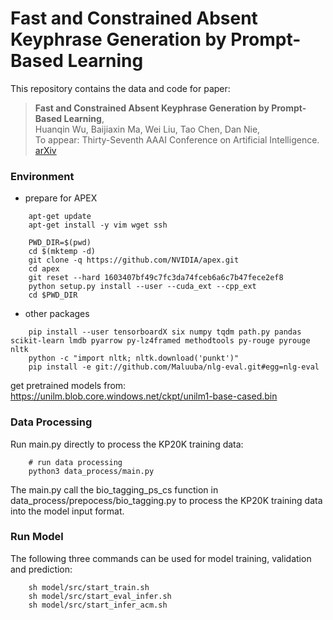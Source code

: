 # Fast and Constrained Absent Keyphrase Generation by Prompt-Based Learning

This repository contains the data and code for paper:

> **Fast and Constrained Absent Keyphrase Generation by Prompt-Based Learning**,<br/>
> Huanqin Wu, Baijiaxin Ma, Wei Liu, Tao Chen, Dan Nie, <br/>
> To appear: Thirty-Seventh AAAI Conference on Artificial Intelligence.<br/>
> [arXiv](https://www.aaai.org/AAAI22Papers/AAAI-4989.WuH.pdf)

### Environment

- prepare for APEX

```shell
 	apt-get update
    apt-get install -y vim wget ssh

    PWD_DIR=$(pwd)
    cd $(mktemp -d)
    git clone -q https://github.com/NVIDIA/apex.git
    cd apex
    git reset --hard 1603407bf49c7fc3da74fceb6a6c7b47fece2ef8
    python setup.py install --user --cuda_ext --cpp_ext
    cd $PWD_DIR
```

- other packages

```shell
    pip install --user tensorboardX six numpy tqdm path.py pandas scikit-learn lmdb pyarrow py-lz4framed methodtools py-rouge pyrouge nltk
    python -c "import nltk; nltk.download('punkt')"
    pip install -e git://github.com/Maluuba/nlg-eval.git#egg=nlg-eval
```

get pretrained models from:  https://unilm.blob.core.windows.net/ckpt/unilm1-base-cased.bin

### Data Processing

Run main.py directly to process the KP20K training data:

```shell
    # run data processing
    python3 data_process/main.py
```

The main.py call the bio_tagging_ps_cs function in data_process/prepocess/bio_tagging.py to process the KP20K training data into the model input format.

### Run Model

The following three commands can be used for model training, validation and prediction:

```shell
    sh model/src/start_train.sh
    sh model/src/start_eval_infer.sh
    sh model/src/start_infer_acm.sh
```
